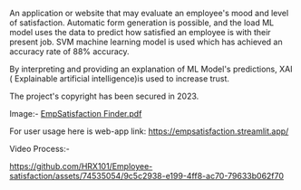 An application or website that may evaluate an employee's mood and level of satisfaction. Automatic form generation is possible, and the load ML model uses the data to predict how satisfied an employee is with their present job. SVM machine learning model is used which  has achieved an accuracy rate of 88% accuracy.

By interpreting and providing an explanation of ML Model's predictions, XAI ( Explainable artificial intelligence)is used to increase trust.

The project's copyright has been secured in 2023.

Image:- 
[EmpSatisfaction Finder.pdf](https://github.com/HRX101/Employee-satisfaction/files/12610952/EmpSatisfaction.Finder.pdf)


For user usage here is web-app link: https://empsatisfaction.streamlit.app/

Video Process:- 





https://github.com/HRX101/Employee-satisfaction/assets/74535054/9c5c2938-e199-4ff8-ac70-79633b062f70

